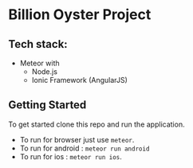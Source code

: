 Billion Oyster Project
======================

## Tech stack:

* Meteor with
	* Node.js
	* Ionic Framework (AngularJS)
 
## Getting Started

To get started clone this repo and run the application.

* To run for browser just use `meteor`.
* To run for android : `meteor run android` 
* To run for ios : `meteor run ios`.

